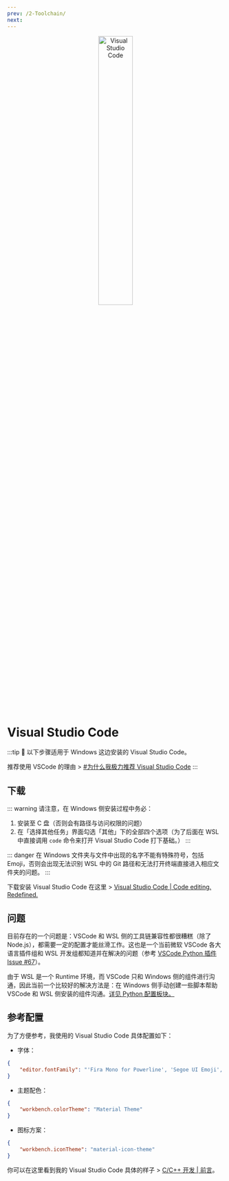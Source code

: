 ```yaml
---
prev: /2-Toolchain/
next: 
---
```


<div align="center"><img src="https://i.loli.net/2018/10/17/5bc6e33f82174.png" alt="Visual Studio Code" width="40%"/></div>

# Visual Studio Code

:::tip 💎
以下步骤适用于 Windows 这边安装的 Visual Studio Code。
 
推荐使用 VSCode 的理由 > [#为什么我极力推荐 Visual Studio Code](/#为什么我极力推荐-visual-studio-code)
:::

## 下载

::: warning
请注意，在 Windows 侧安装过程中务必：

1. 安装至 C 盘（否则会有路径与访问权限的问题）
2. 在「选择其他任务」界面勾选「其他」下的全部四个选项（为了后面在 WSL 中直接调用 `code` 命令来打开 Visual Studio Code 打下基础。）
:::

::: danger
在 Windows 文件夹与文件中出现的名字不能有特殊符号，包括 Emoji，否则会出现无法识别 WSL 中的 Git 路径和无法打开终端直接进入相应文件夹的问题。
:::

下载安装 Visual Studio Code 在这里 > [Visual Studio Code | Code editing.
Redefined.](https://code.visualstudio.com/)

## 问题

目前存在的一个问题是：VSCode 和 WSL 侧的工具链兼容性都很糟糕（除了 Node.js），都需要一定的配置才能丝滑工作。这也是一个当前微软 VSCode 各大语言插件组和 WSL 开发组都知道并在解决的问题（参考 [VSCode Python 插件 Issue #67](https://github.com/Microsoft/vscode-python/issues/67)）。

由于 WSL 是一个 Runtime 环境，而 VSCode 只和 Windows 侧的组件进行沟通，因此当前一个比较好的解决方法是：在 Windows 侧手动创建一些脚本帮助 VSCode 和 WSL 侧安装的组件沟通。[详见 Python 配置板块。](/3-VSCode/3-3-Python.html)

## 参考配置

为了方便参考，我使用的 Visual Studio Code 具体配置如下：

- 字体：

```json
{
    "editor.fontFamily": "'Fira Mono for Powerline', 'Segoe UI Emoji', Consolas, sans-serif"
}
```

- 主题配色：

```json
{
    "workbench.colorTheme": "Material Theme"
}
```

- 图标方案：

```json
{
    "workbench.iconTheme": "material-icon-theme"
}
```

你可以在这里看到我的 Visual Studio Code 具体的样子 > [C/C++ 开发 | 前言](/3-VSCode/3-4-C_Cpp.html#前言)。